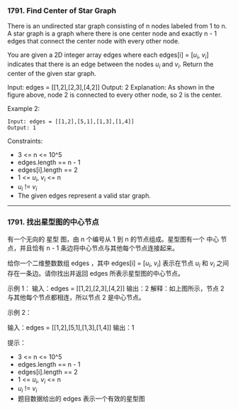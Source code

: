 ### 1791. Find Center of Star Graph
There is an undirected star graph consisting of n nodes labeled from 1 to n. A star graph is a graph where there is one center node and exactly n - 1 edges that connect the center node with every other node.

You are given a 2D integer array edges where each edges[i] = [$u_i$, $v_i$] indicates that there is an edge between the nodes $u_i$ and $v_i$. Return the center of the given star graph.

Input: edges = [[1,2],[2,3],[4,2]]
    Output: 2
    Explanation: As shown in the figure above, node 2 is connected to every other node, so 2 is the center.

Example 2:

    Input: edges = [[1,2],[5,1],[1,3],[1,4]]
    Output: 1



Constraints:

* 3 <= n <= 10^5
* edges.length == n - 1
* edges[i].length == 2
* 1 <= $u_i$, $v_i$ <= n
* $u_i$ != $v_i$
* The given edges represent a valid star graph.

----

### 1791. 找出星型图的中心节点
有一个无向的 星型 图，由 n 个编号从 1 到 n 的节点组成。星型图有一个 中心 节点，并且恰有 n - 1 条边将中心节点与其他每个节点连接起来。

给你一个二维整数数组 edges ，其中 edges[i] = [$u_i$, $v_i$] 表示在节点 $u_i$ 和 $v_i$ 之间存在一条边。请你找出并返回 edges 所表示星型图的中心节点。

 

示例 1：
输入：edges = [[1,2],[2,3],[4,2]]
输出：2
解释：如上图所示，节点 2 与其他每个节点都相连，所以节点 2 是中心节点。

示例 2：

输入：edges = [[1,2],[5,1],[1,3],[1,4]]
输出：1

 

提示：

* 3 <= n <= 10^5
* edges.length == n - 1
* edges[i].length == 2
* 1 <= $u_i$, $v_i$ <= n
* $u_i$ != $v_i$
* 题目数据给出的 edges 表示一个有效的星型图
